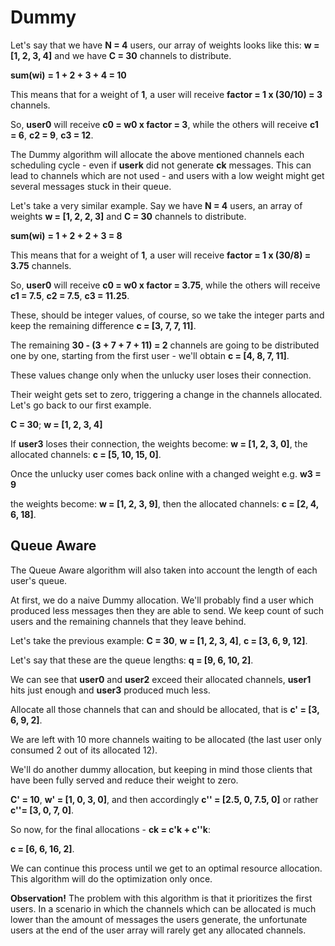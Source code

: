 # **Dummy**

Let's say that we have **N = 4** users, our array of weights looks like this: **w = [1, 2, 3, 4]** and we have **C = 30** channels to distribute.

**sum(wi)** **= 1 + 2 + 3 + 4 = 10**

This means that for a weight of **1**, a user will receive **factor = 1 x (30/10) = 3** channels.

So, **user0** will receive **c0 = w0 x factor = 3**, while the others will receive **c1 = 6**, **c2 = 9**, **c3 = 12**.

The Dummy algorithm will allocate the above mentioned channels each scheduling cycle - even if **userk** did not generate **ck** messages. This can lead to channels which are not used - and users with a low weight might get several messages stuck in their queue.

Let's take a very similar example.
Say we have **N = 4** users, an array of weights **w = [1, 2, 2, 3]** and **C = 30** channels to distribute.

**sum(wi)** **= 1 + 2 + 2 + 3 = 8**

This means that for a weight of **1**, a user will receive **factor = 1 x (30/8) = 3.75** channels.

So, **user0** will receive **c0 = w0 x factor = 3.75**, while the others will receive **c1 = 7.5**, **c2 = 7.5**, **c3 = 11.25**.

These, should be integer values, of course, so we take the integer parts and keep the remaining difference **c = [3, 7, 7, 11]**.

The remaining **30 - (3 + 7 + 7 + 11) = 2** channels are going to be distributed one by one, starting from the first user - we'll obtain **c = [4, 8, 7, 11]**.

These values change only when the unlucky user loses their connection.

Their weight gets set to zero, triggering a change in the channels allocated. Let's go back to our first example.

**C = 30**; **w = [1, 2, 3, 4]**

If **user3** loses their connection, the weights become: **w = [1, 2, 3, 0]**, the allocated channels: **c = [5, 10, 15, 0]**.

Once the unlucky user comes back online with a changed weight e.g. **w3 = 9**

the weights become: **w = [1, 2, 3, 9]**, then the allocated channels: **c = [2, 4, 6, 18]**.

## **Queue Aware**

The Queue Aware algorithm will also taken into account the length of each user's queue.

At first, we do a naive Dummy allocation. We'll probably find a user which produced less messages then they are able to send. We keep count of such users and the remaining channels that they leave behind.

Let's take the previous example: **C = 30**, **w = [1, 2, 3, 4]**, **c = [3, 6, 9, 12]**.

Let's say that these are the queue lengths: **q = [9, 6, 10, 2]**.

We can see that **user0** and **user2** exceed their allocated channels, **user1** hits just enough and **user3** produced much less.

Allocate all those channels that can and should be allocated, that is **c' = [3, 6, 9, 2]**.

We are left with 10 more channels waiting to be allocated (the last user only consumed 2 out of its allocated 12).

We'll do another dummy allocation, but keeping in mind those clients that have been fully served and reduce their weight to zero.

**C' = 10**, **w' = [1, 0, 3, 0]**, and then accordingly **c'' = [2.5, 0, 7.5, 0]** or rather **c''= [3, 0, 7, 0]**.

So now, for the final allocations - **ck = c'k + c''k**:

**c = [6, 6, 16, 2]**.

We can continue this process until we get to an optimal resource allocation. This algorithm will do the optimization only once.

**Observation!** The problem with this algorithm is that it prioritizes the first users. In a scenario in which the channels which can be allocated is much lower than the amount of messages the users generate, the unfortunate users at the end of the user array will rarely get any allocated channels.
